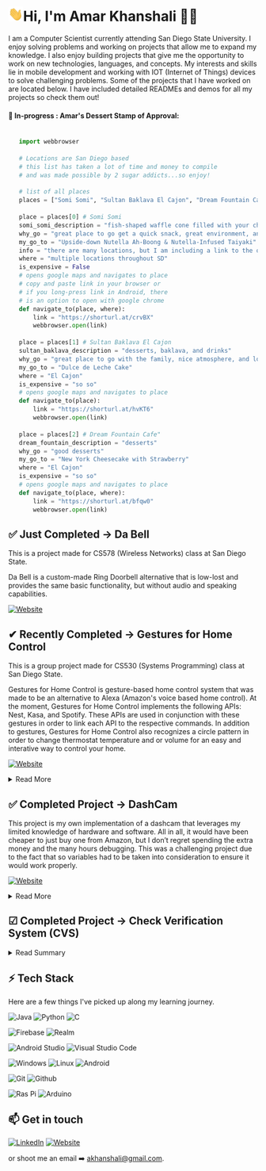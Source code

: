 
# <img src="https://raw.githubusercontent.com/ABSphreak/ABSphreak/master/gifs/Hi.gif" width="30px">Hi, I'm Amar Khanshali 🐱‍💻

I am a Computer Scientist currently attending San Diego State University. I enjoy solving problems and working on projects that allow me to expand my knowledge. I also enjoy building projects that give me the opportunity to work on new technologies, languages, and concepts. My interests and skills lie in mobile development and working with IOT (Internet of Things) devices to solve challenging problems. Some of the projects that I have worked on are located below. I have included detailed READMEs and demos for all my projects so check them out!

#### 🚧 In-progress : Amar's Dessert Stamp of Approval:

```python

   import webbrowser
   
   # Locations are San Diego based
   # this list has taken a lot of time and money to compile
   # and was made possible by 2 sugar addicts...so enjoy!

   # list of all places
   places = ["Somi Somi", "Sultan Baklava El Cajon", "Dream Fountain Cafe", "..."]

   place = places[0] # Somi Somi
   somi_somi_description = "fish-shaped waffle cone filled with your choice of filling and topped with soft serve"
   why_go = "great place to go get a quick snack, great environment, and nice employees"
   my_go_to = "Upside-down Nutella Ah-Boong & Nutella-Infused Taiyaki"
   info = "there are many locations, but I am including a link to the one near me"
   where = "multiple locations throughout SD"
   is_expensive = False
   # opens google maps and navigates to place
   # copy and paste link in your browser or
   # if you long-press link in Android, there 
   # is an option to open with google chrome
   def navigate_to(place, where):
       link = "https://shorturl.at/crvBX"
       webbrowser.open(link)

   place = places[1] # Sultan Baklava El Cajon
   sultan_baklava_description = "desserts, baklava, and drinks"
   why_go = "great place to go with the family, nice atmosphere, and looks very nice"
   my_go_to = "Dulce de Leche Cake"
   where = "El Cajon"
   is_expensive = "so so"
   # opens google maps and navigates to place
   def navigate_to(place):
       link = "https://shorturl.at/hvKT6"
       webbrowser.open(link)

   place = places[2] # Dream Fountain Cafe"
   dream_fountain_description = "desserts"
   why_go = "good desserts"
   my_go_to = "New York Cheesecake with Strawberry"
   where = "El Cajon"                                                                        
   is_expensive = "so so"
   # opens google maps and navigates to place
   def navigate_to(place, where):
       link = "https://shorturl.at/bfqw0"
       webbrowser.open(link)
```

## ✅ Just Completed &#8594; Da Bell

This is a project made for CS578 (Wireless Networks) class at San Diego State.

Da Bell is a custom-made Ring Doorbell alternative that is low-lost and provides the same basic functionality, but without audio and speaking capabilities.

[![Website](https://img.shields.io/badge/Da%20Bell-See%20Code%20%26%20Overview-yellowgreen)](https://github.com/Amark18/Da-Bell)

## ✔ Recently Completed &#8594; Gestures for Home Control

This is a group project made for CS530 (Systems Programming) class at San Diego State.

Gestures for Home Control is gesture-based home control system that was made to be an alternative to Alexa (Amazon's voice based home control). At the moment, Gestures for Home Control implements the following APIs: Nest, Kasa, and Spotify. These APIs are used in conjunction with these gestures in order to link each API to the respective commands. In addition to gestures, Gestures for Home Control also recognizes a circle pattern in order to change thermostat temperature and or volume for an easy and interative way to control your home.

[![Website](https://img.shields.io/badge/Gestures%20for%20Home%20Control-See%20Code%20and%20Overview-yellow)](https://github.com/Zracano/Gesture-Recognition)
  
<details><summary>Read More</summary>  

### Technologies & Languages I Worked On: 
- Languages   : Python
- Technologies: Raspberry Pi 4
- Other: Pattern Recognition, Multi-Threading, REST APIs, Git

I enjoyed this project as I was able to get a chance to work in a collaborative environment. I was able to get a better understanding of Git and I feel very comfortable with these new skills that I learned. I am confident that these skills will translate nicely to future collaborative projects and in my professional career.
</details>

## ✅ Completed Project &#8594; DashCam

This project is my own implementation of a dashcam that leverages my limited knowledge of hardware and software. All in all, it would have been cheaper to just buy one from Amazon, but I don’t regret spending the extra money and the many hours debugging. This was a challenging project due to the fact that so variables had to be taken into consideration to ensure it would work properly.
  
[![Website](https://img.shields.io/badge/DashCam-Read%2C%20Analyze%20Code%2C%20%26%20View%20Demo-blue)](https://github.com/Amark18/DashCam)

<details><summary>Read More</summary>  

### Technologies & Languages: 
- Languages   : Java, Python
- Technologies: Android Studio, Raspberry Pi 3
- Other: Wifi-Socket Communication  
</details>

 ## ☑ Completed Project &#8594; Check Verification System (CVS)
<details><summary>Read Summary</summary>  
   
This system will make it easier for gas stations that cash checks to save customer information. Using this information, cashiers can easily look up customer information using a phone number or by name. In addition, cashiers can utilize NFC cards so that next time they try to cash a check, all they have to do is tap with their card and their information pops up for the cashier to see.

Check Verification System works offline in case of a bad wifi connection or when wifi is temporarily down, ensuring that check cashing remain operational and customer data can be accessed at all times.
  
[![Website](https://img.shields.io/badge/CVS-Read%2C%20Analyze%20Code%2C%20%26%20View%20Demo-orange)](https://github.com/Amark18/Oasis-Check-System)
  
### Technologies & Languages (CVS): 
- Languages   : Java
- Technologies: Android Studio, Firebase (Authentication, Firestore, Storage)
- Other : Near Field Communication (NFC)  
</details>

## ⚡ Tech Stack

Here are a few things I've picked up along my learning journey.

![Java](https://img.shields.io/badge/Java-ED8B00?style=for-the-badge&logo=java&logoColor=white) ![Python](https://img.shields.io/badge/-Python-000?style=for-the-badge&logo=python) ![C](https://img.shields.io/badge/c-%2300599C.svg?style=for-the-badge&logo=c&logoColor=white) 

![Firebase](https://img.shields.io/badge/Firebase-039BE5?style=for-the-badge&logo=Firebase&logoColor=white) ![Realm](https://img.shields.io/badge/Realm-39477F?style=for-the-badge&logo=realm&logoColor=white)

![Android Studio](https://img.shields.io/badge/Android%20Studio-3DDC84.svg?style=for-the-badge&logo=android-studio&logoColor=white) ![Visual Studio Code](https://img.shields.io/badge/Visual%20Studio%20Code-0078d7.svg?style=for-the-badge&logo=visual-studio-code&logoColor=white)

![Windows](https://img.shields.io/badge/Windows-0078D6?style=for-the-badge&logo=windows&logoColor=white) ![Linux](https://img.shields.io/badge/Linux-FCC624?style=for-the-badge&logo=linux&logoColor=black) ![Android](https://img.shields.io/badge/Android-3DDC84?style=for-the-badge&logo=android&logoColor=white)

![Git](https://img.shields.io/badge/git%20-%23F05033.svg?&style=for-the-badge&logo=git&logoColor=white) ![Github](https://img.shields.io/badge/github%20-%23121011.svg?&style=for-the-badge&logo=github&logoColor=white)
 
![Ras Pi](https://img.shields.io/badge/-Raspberry%20Pi-C51A4A?style=for-the-badge&logo=Raspberry-Pi) ![Arduino](https://img.shields.io/badge/-Arduino-00979D?style=for-the-badge&logo=Arduino&logoColor=white)  
## 📫 Get in touch
[![LinkedIn](https://img.shields.io/badge/LinkedIn-0077B5?style=for-the-badge&logo=linkedin&logoColor=white)](https://in.linkedin.com/in/amarkhanshali)    [![Website](https://img.shields.io/badge/Website-Check%20out%20my%20website-blue)](https://www.amarkhanshali.me)


 or shoot me an email ➡️ akhanshali@gmail.com.
